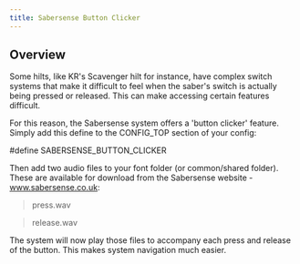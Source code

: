 ```yaml
---
title: Sabersense Button Clicker
---
```


## Overview
Some hilts, like KR's Scavenger hilt for instance, have complex switch systems that make it difficult to feel when the saber's switch is actually being pressed or released. This can make accessing certain features difficult.

For this reason, the Sabersense system offers a 'button clicker' feature. Simply add this define to the CONFIG_TOP section of your config:

#define SABERSENSE_BUTTON_CLICKER

Then add two audio files to your font folder (or common/shared folder). These are available for download from the Sabersense website - www.sabersense.co.uk:
> press.wav

> release.wav

The system will now play those files to accompany each press and release of the button. This makes system navigation much easier.

